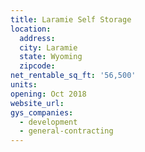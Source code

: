 ```yaml
---
title: Laramie Self Storage
location:
  address:
  city: Laramie
  state: Wyoming
  zipcode:
net_rentable_sq_ft: '56,500'
units:
opening: Oct 2018
website_url:
gys_companies:
  - development
  - general-contracting
---
```


